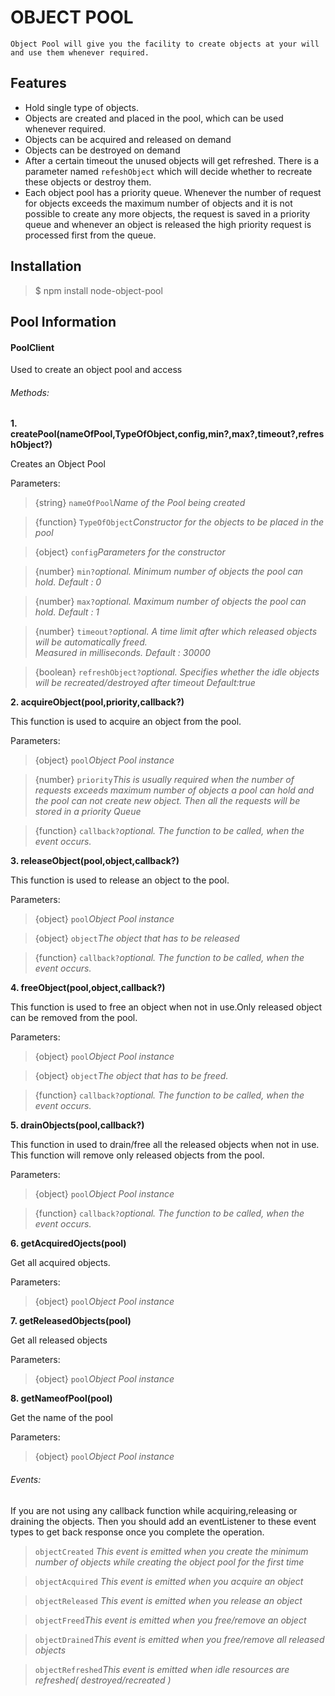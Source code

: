 # OBJECT POOL

`Object Pool will give you the facility to create objects at your will and use them whenever required.`


## Features

* Hold single type of objects.
* Objects are created and placed in the pool, which can be used whenever required.
* Objects can be acquired and released on demand
* Objects can be destroyed on demand
* After a certain timeout the unused objects will get refreshed. There is a parameter named `refeshObject` which will decide whether to recreate these objects or destroy them.
* Each object pool has a priority queue. Whenever the number of request for objects exceeds the maximum number of objects and it is not possible to create any more objects, the request is saved in a priority queue and whenever an object is released the high priority request is processed first from the queue.


## Installation


>$ npm install node-object-pool


## Pool Information

#### PoolClient

Used to create an object pool and access

###### Methods:

**1. createPool(nameOfPool,TypeOfObject,config,min?,max?,timeout?,refreshObject?)**

Creates an Object Pool

Parameters:
>{string}    `nameOfPool`*Name of the Pool being created*

>{function}  `TypeOfObject`*Constructor for the objects to be placed in the pool*

>{object}    `config`*Parameters for the constructor*

>{number}    `min?`*optional. Minimum number of objects the pool can hold. Default : 0*

>{number}    `max?`*optional. Maximum number of objects the pool can hold. Default : 1*

>{number}    `timeout?`*optional. A time limit after which released objects will be automatically freed.*     
					*Measured in milliseconds. Default : 30000*
								
>{boolean}   `refreshObject?`*optional. Specifies whether the idle objects will be recreated/destroyed after timeout*
				*Default:true*		
								


**2. acquireObject(pool,priority,callback?)**

This function is used to acquire an object from the pool.

Parameters:
>{object}    `pool`*Object Pool instance*

>{number}    `priority`*This is usually required when the number of requests exceeds maximum number of objects a* 						*pool can hold and the pool can not create new object. Then all the requests will be*
			*stored in a priority Queue*
							
>{function}  `callback?`*optional. The function to be called, when the event occurs.*



**3. releaseObject(pool,object,callback?)**

This function is used to release an object to the pool.

Parameters:
>{object}    `pool`*Object Pool instance*

>{object}    `object`*The object that has to be released*

>{function}  `callback?`*optional. The function to be called, when the event occurs.*



**4. freeObject(pool,object,callback?)**

This function is used to free an object when not in use.Only released object can be removed from the pool.

Parameters:
>{object}    `pool`*Object Pool instance*

>{object}    `object`*The object that has to be freed.*

>{function}  `callback?`*optional. The function to be called, when the event occurs.*



**5. drainObjects(pool,callback?)**

This function in used to drain/free all the released objects when not in use. This function will remove only released objects from the pool.

Parameters:
>{object}    `pool`*Object Pool instance*

>{function}  `callback?`*optional. The function to be called, when the event occurs.*



**6. getAcquiredOjects(pool)**

Get all acquired objects.

Parameters:
>{object}    `pool`*Object Pool instance*



**7. getReleasedObjects(pool)**

Get all released objects

Parameters:
>{object}    `pool`*Object Pool instance*



**8. getNameofPool(pool)**

Get the name of the pool

Parameters:
>{object}    `pool`*Object Pool instance*



###### Events:

If you are not using any callback function while acquiring,releasing or draining the objects. Then you should add an eventListener to these event types to get back response once you complete the operation.

>`objectCreated` *This event is emitted when you create the minimum number of objects while creating the object*						  *pool for the first time*

>`objectAcquired` *This event is emitted when you acquire an object*

>`objectReleased` *This event is emitted when you release an object*

>`objectFreed`*This event is emitted when you free/remove an object*

>`objectDrained`*This event is emitted when you free/remove all released objects*

>`objectRefreshed`*This event is emitted when idle resources are refreshed( destroyed/recreated )*
